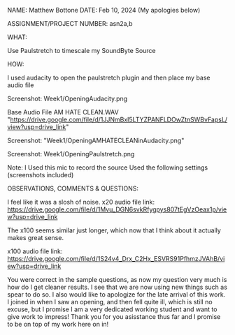 NAME: Matthew Bottone
DATE: Feb 10, 2024 (My apologies below)

ASSIGNMENT/PROJECT NUMBER: asn2a,b

WHAT: 

Use Paulstretch to timescale my SoundByte Source

HOW: 

I used audacity to open the paulstretch plugin and then place my base audio file

Screenshot: Week1/OpeningAudacity.png

Base Audio File AM HATE CLEAN.WAV "https://drive.google.com/file/d/1JJNmBxI5LTYZPANFLDOwZtnSWBvFapsL/view?usp=drive_link"

Screenshot: "Week1/OpeningAMHATECLEANinAudacity.png"

Screenshot: Week1/OpeningPaulstretch.png


Note: I Used this mic to record the source
Used the following settings (screenshots included)


OBSERVATIONS, COMMENTS & QUESTIONS: 

I feel like it was a slosh of noise.
x20 audio file link: https://drive.google.com/file/d/1Mvu_DGN6svkRfygpys807tEgVzOeax1p/view?usp=drive_link

The x100 seems similar just longer, which now that I think about it actually makes great sense. 

x100 audio file link: https://drive.google.com/file/d/1S24v4_Drx_C2Hx_ESVRS91PfhmzJVAhB/view?usp=drive_link

You were correct in the sample questions, as now my question very much is how do I get cleaner results. I see that we are now using new things such as spear to do so. I also would like to apologize for the late arrival of this work. I joined in when I saw an opening, and then fell quite ill, which is still no excuse, but I promise I am a very dedicated working student and want to give work to impress! Thank you for you asisstance thus far and I promise to be on top of my work here on in! 